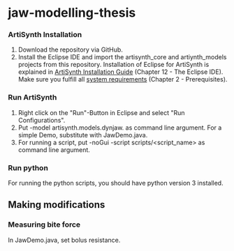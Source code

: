 # jaw-modelling-thesis

### ArtiSynth Installation

1. Download the repository via GitHub.
2. Install the Eclipse IDE and import the artisynth_core and artiynth_models projects from this repository. Installation of Eclipse for ArtiSynth is explained in [ArtiSynth Installation Guide](https://www.artisynth.org/Documentation/InstallGuide) (Chapter 12 - The Eclipse IDE). Make sure you fulfill all [system requirements](https://www.artisynth.org/doc/info) (Chapter 2 - Prerequisites).

### Run ArtiSynth

1. Right click on the "Run"-Button in Eclipse and select "Run Configurations".
2. Put -model artisynth.models.dynjaw.<Class> as command line argument. For a simple Demo, substitute <Class> with JawDemo.java.
3. For running a script, put -noGui -script scripts/<script_name> as command line argument.

### Run python

For running the python scripts, you should have python version 3 installed.

## Making modifications

### Measuring bite force

In JawDemo.java, set bolus resistance.
